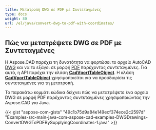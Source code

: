 ```yaml
---
title: Μετατροπή DWG σε PDF με Συντεταγμένες
type: docs
weight: 80
url: /el/java/convert-dwg-to-pdf-with-coordinates/
---
```



## **Πώς να μετατρέψετε DWG σε PDF με Συντεταγμένες**

Η Aspose.CAD παρέχει τη δυνατότητα να φορτώσει το αρχείο AutoCAD [DWG](https://docs.fileformat.com/cad/dwg/) και να το εξάγει σε μορφή [PDF](https://docs.fileformat.com/pdf/) παρέχοντας συντεταγμένες. Για αυτό, η API παρέχει την κλάση [**CadVportTableObject**](https://reference.aspose.com/cad/java/com.aspose.cad.fileformats.cad.cadtables/CadVportTableObject). Η κλάση [**CadVportTableObject**](https://reference.aspose.com/cad/java/com.aspose.cad.fileformats.cad.cadtables/CadVportTableObject) χρησιμοποιείται για να προσδιορίσει τις συντεταγμένες για τη μετατροπή.

Το παρακάτω κομμάτι κώδικα δείχνει πώς να μετατρέψετε ένα αρχείο DWG σε μορφή PDF παρέχοντας συντεταγμένες χρησιμοποιώντας την Aspose.CAD για Java.

{{< gist "aspose-com-gists" "49c1b75d9a84e149ecf374ece2c2597d" "Examples-src-main-java-com-aspose-cad-examples-DWGDrawings-ConvertDWGToPDFBySupplyingCoordinates-1.java" >}}
